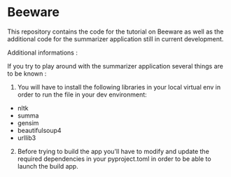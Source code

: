 # Beeware

This repository contains the code for the tutorial on Beeware as well as the additional code for the summarizer application 
still in current development. 


Additional informations : 

If you try to play around with the summarizer application several things are to be known : 

1) You will have to install the following libraries in your local virtual env in order to run the file in your dev environment:

- nltk 
- summa 
- gensim 
- beautifulsoup4
- urllib3 

2) Before trying to build the app you'll have to modify and update the required dependencies in your pyproject.toml in order to be able to launch the build app. 








